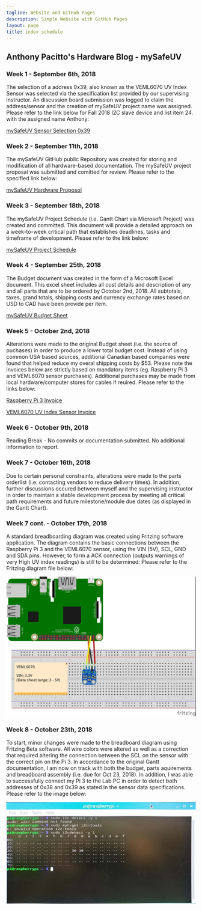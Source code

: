 ```yaml
---
tagline: Website and GitHub Pages
description: Simple Website with GitHub Pages
layout: page
title: index schedule
---
```


Anthony Pacitto's Hardware Blog - mySafeUV
----------------------------------------------

### Week 1 - September 6th, 2018

The selection of a address 0x39, also known as the VEML6070 UV Index Sensor was selected via the specification list provided by our supervising instructor. An discussion board submission was logged to claim the address/sensor and the creation of mySafeUV project name was assigned. Please refer to the link below for Fall 2018 I2C slave device and list item 24. with the assigned name Anthony:

[mySafeUV Sensor Selection 0x39](https://six0four.github.io/ceng317/)


### Week 2 - September 11th, 2018

The mySafeUV GitHub public Repository was created for storing and modification of all hardware-based documentation.
The mySafeUV project proposal was submitted and comitted for review. Please refer to the specified link below:

[mySafeUV Hardware Proposol](https://github.com/pctn0007/mySafeUV/blob/master/Documentation/ProposalContentStudentNameRev02.xlsx)


### Week 3 - September 18th, 2018

The mySafeUV Project Schedule (i.e. Gantt Chart via Microsoft Project) was created and committed. This document will provide a detailed approach on a week-to-week critical path that establishes deadlines, tasks and timeframe of development. Please refer to the link below:

[mySafeUV Project Schedule](https://github.com/pctn0007/mySafeUV/blob/master/Documentation/mySafeUVProject.mpp)

### Week 4 - September 25th, 2018

The Budget document was created in the form of a Microsoft Excel document. This excel sheet includes all cost details and description of any and all parts that are to be ordered by October 2nd, 2018. All subtotals, taxes, grand totals, shipping costs and currency exchange rates based on USD to CAD have been provide per item.

[mySafeUV Budget Sheet](https://github.com/pctn0007/mySafeUV/blob/master/Documentation/Hardware_budget.xlsx)

### Week 5 - October 2nd, 2018

Alterations were made to the original Budget sheet (i.e. the source of puchases) in order to produce a lower total budget cost. Instead of using common USA based sources, additional Canadian based companies were found that helped reduce my overal shipping costs by $53.
Please note the invoices below are strictly based on mandatory items (eg. Raspberry Pi 3 and VEML6070 sensor purchases). Additional purchases may be made from local hardware/computer stores for cables if reuired. Please refer to the links below:

[Raspberry Pi 3 Invoice](https://github.com/pctn0007/mySafeUV/blob/master/Documentation/raspberry_invoice.png)

[VEML6070 UV Index Sensor Invoice](https://github.com/pctn0007/mySafeUV/blob/master/Documentation/sensor_invoice.png)

### Week 6 - October 9th, 2018

Reading Break - No commits or documentation submitted. No additional information to report.

### Week 7 - October 16th, 2018

Due to certain personal constraints, alterations were made to the parts orderlist (i.e. contacting vendors to reduce delivery times).
In addition, further discussions occured between myself and the supervising instructor in order to maintain a stable development process by meeting all critical path requirements and future milestone/module due dates (as displayed in the Gantt Chart).

### Week 7 cont. - October 17th, 2018

A standard breadboarding diagram was created using Fritzing software application. The diagram contains the basic connections between the Raspberry Pi 3 and the VEML6070 sensor, using the VIN (5V), SCL, GND and SDA pins. However, to form a ACK connection (outputs warnings of very High UV index readings) is still to be determined: Please refer to the Fritzing diagram file below:

![VEML6070 UV Index Breadboarding Prints](https://github.com/pctn0007/mySafeUV/blob/master/Documentation/mySafeUV_Breadboard_bb.jpg)

### Week 8 - October 23th, 2018

To start, minor changes were made to the breadboard diagram using Fritzing Beta software. All wire colors were altered as well as a correction that required altering the connection between the SCL on the sensor with the correct pin on the Pi 3. In accordance to the original Gantt documentation, I am now on track with both the budget, parts aquirements and breadboard assembly (i.e. due for Oct 23, 2018). In addition, I was able to successfully connect my Pi 3 to the Lab PC in order to detect both addresses of 0x38 and 0x39 as stated in the sensor data specifications. Please refer to the image below:


![VEML6070 UV Index I2C Detection](https://github.com/pctn0007/mySafeUV/blob/master/Documentation/VEML6070_I2C_Detect.jpg)

